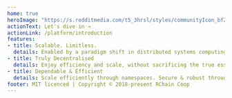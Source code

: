 ```yaml
---
home: true
heroImage: "https://s.redditmedia.com/t5_3hrsl/styles/communityIcon_bf27nm7zbll11.jpg?fm=pjpg&s=be43a37c23bffc5e26674f6ebf334aff"
actionText: Let's dive in →
actionLink: /platform/introduction
features:
- title: Scalable. Limitless.
  details: Enabled by a paradigm shift in distributed systems computing, RChain runs on the concurrent RhoVM
- title: Truly Decentralised
  details: Enjoy efficiency and scale, without sacrificing the true essence of a blockchain — true decentralisation
- title: Dependable & Efficient
  details: Scale efficiently through namespaces. Secure & robust through formal verification of smart contract 
footer: MIT licenced | Copyright © 2018-present RChain Coop
---
```


